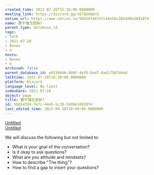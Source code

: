 ```yaml
---
created_time: 2021-07-26T15:26:00.0000000
meeting_link: https://discord.gg/vE7QUXGDnS
notion_url: https://www.notion.so/5bb54fd47e7c44e5bc385dd9e16918f4
name: 聽不懂怎麼辦?
parent_type: database_id
tags:
- Talk
- 2021-07-28
- Bones
- π
hosts:
- Bones
- π
archived: false
parent_database_id: e9339446-880f-4ef0-8ad7-8ad1f507dded
talktime: 2021-07-28T20:30:00.0000000
platform: Discord
language_level: No limit
indexDate: 2021-07-28
object: page
title: 聽不懂怎麼辦?
id: 5bb54fd4-7e7c-44e5-bc38-5dd9e16918f4
last_edited_time: 2023-09-18T10:49:00.0000000
---
```




[Untitled](https://www.notion.so/12c4a9e645d54aefa860b5f927a0b220)   
[Untitled](https://www.notion.so/482e61b02b9c4456b2b4fe86bb7544c6)   


We will discuss the following but not limited to:
   - What is your goal of the conversation?
   - Is it okay to ask questions?
   - What are you attitude and mindsets?
   - How to describe "The thing"?
   - How to find a gap to insert your questions?






